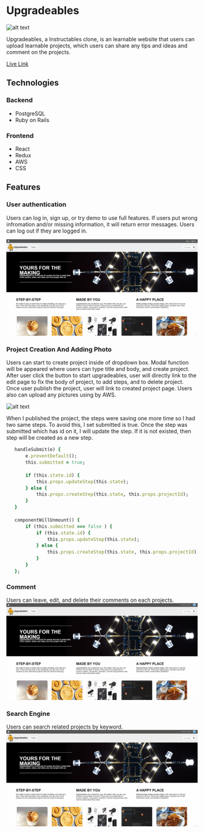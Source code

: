 # Upgradeables

![alt text](https://github.com/nhsb00/Upgradeable/blob/main/app/assets/images/splash_page.gif)

Upgradeables, a Instructables clone, is an learnable website that users can upload learnable projects, which users can share any tips and ideas and comment on the projects.

[Live Link](https://upgradeable.herokuapp.com/#/)

## Technologies

### Backend
* PostgreSQL
* Ruby on Rails

### Frontend
* React
* Redux
* AWS
* CSS

## Features
### User authentication
  Users can log in, sign up, or try demo to use full features. If users put wrong infromation and/or missing information, it will return error messages. Users can log out if they are logged in.
  
![alt text](https://github.com/nhsb00/Upgradeable/blob/main/app/assets/images/user_auth.gif)
  
### Project Creation And Adding Photo
  Users can start to create project inside of dropdown box. Modal function will be appeared where users can type title and body, and create project. After user click the button to start upgradeables, user will directly link to the edit page to fix the body of project, to add steps, and to delete project. Once user publish the project, user will link to created project page. Users also can upload any pictures using by AWS.
  
![alt text](https://github.com/nhsb00/Upgradeable/blob/main/app/assets/images/project_creation.gif)
 
 When I published the project, the steps were saving one more time so I had two same steps. To avoid this, I set submitted is true. Once the step was submitted which has id on it, I will update the step. If it is not existed, then step will be created as a new step. 
 
 ```ruby
    handleSubmit(e) {
        e.preventDefault();
        this.submitted = true;

        if (this.state.id) {
            this.props.updateStep(this.state);
        } else {
            this.props.createStep(this.state, this.props.projectId);
        }
    }
    
    componentWillUnmount() {
        if (this.submitted === false ) {
            if (this.state.id) {
                this.props.updateStep(this.state);
            } else {
                this.props.createStep(this.state, this.props.projectId);
            }
        }
    };
```
 
### Comment
 Users can leave, edit, and delete their comments on each projects.
![alt text](https://github.com/nhsb00/Upgradeable/blob/main/app/assets/images/comment.gif)
 
### Search Engine
 Users can search related projects by keyword.
![alt text](https://github.com/nhsb00/Upgradeable/blob/main/app/assets/images/search.gif)
